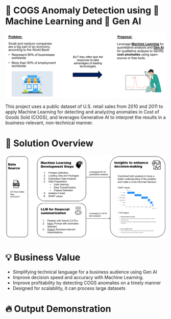 # 💼 COGS Anomaly Detection using 🤖 Machine Learning and 🧠 Gen AI

![Problem](https://github.com/WilfredoLandaverde/COGS-Anomaly-Detection-using-Machine-Learning-and-Gen-AI-/blob/2a4853fd22fbebe8f4f1fe2a9d2db1cb8836540c/images/Problem_Statement.png)


This project uses a public dataset of U.S. retail sales from 2010 and 2011 to apply Machine Learning for detecting and analyzing anomalies in Cost of Goods Sold (COGS), and leverages Generative AI to interpret the results in a business-relevant, non-technical manner.


# 🚀 Solution Overview


![Solution](https://github.com/WilfredoLandaverde/COGS-Anomaly-Detection-using-Machine-Learning-and-Gen-AI-/blob/788c1129c7682581646ab7a8a0957e4647f46dfb/images/Solution_Overview.png)


# 💡 Business Value

- Simplifying technical language for a business audience using Gen AI
- Improve decision speed and accuracy with Machine Learning.
- Improve profitability by detecting COGS anomalies on a timely manner
- Designed for scalability, it can process large datasets


# 🔥 Output Demonstration





